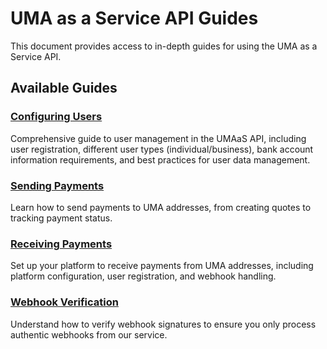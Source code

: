 # UMA as a Service API Guides

This document provides access to in-depth guides for using the UMA as a Service API.

## Available Guides

### [Configuring Users](./guides/configuring-users.md)

Comprehensive guide to user management in the UMAaS API, including user registration, different user types (individual/business), bank account information requirements, and best practices for user data management.

### [Sending Payments](./guides/sending-payments.md)

Learn how to send payments to UMA addresses, from creating quotes to tracking payment status.

### [Receiving Payments](./guides/receiving-payments.md)

Set up your platform to receive payments from UMA addresses, including platform configuration, user registration, and webhook handling.

### [Webhook Verification](./guides/webhook-verification.md)

Understand how to verify webhook signatures to ensure you only process authentic webhooks from our service.
